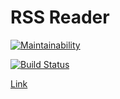 # RSS Reader

[![Maintainability](https://api.codeclimate.com/v1/badges/a6f1fab39d5a5f506b32/maintainability)](https://codeclimate.com/github/AdrewBraz/frontend-project-lvl3/maintainability)

[![Build Status](https://travis-ci.org/AdrewBraz/frontend-project-lvl3.svg?branch=master)](https://travis-ci.org/AdrewBraz/frontend-project-lvl3)

[Link](http://small-roof.surge.sh/)